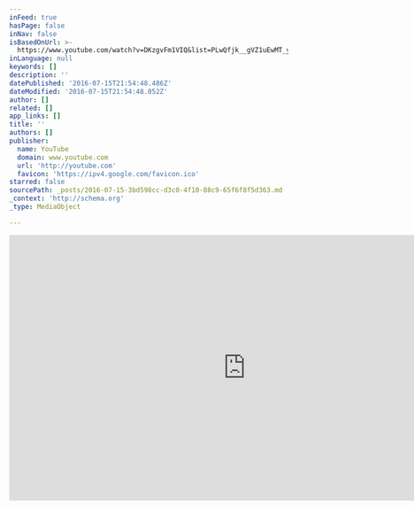```yaml
---
inFeed: true
hasPage: false
inNav: false
isBasedOnUrl: >-
  https://www.youtube.com/watch?v=DKzgvFm1VIQ&list=PLwQfjk__gVZ1uEwMT_yRc0N5NGDwV-4_L&index=85
inLanguage: null
keywords: []
description: ''
datePublished: '2016-07-15T21:54:48.486Z'
dateModified: '2016-07-15T21:54:48.052Z'
author: []
related: []
app_links: []
title: ''
authors: []
publisher:
  name: YouTube
  domain: www.youtube.com
  url: 'http://youtube.com'
  favicon: 'https://ipv4.google.com/favicon.ico'
starred: false
sourcePath: _posts/2016-07-15-3bd598cc-d3c0-4f10-88c9-65f6f8f5d363.md
_context: 'http://schema.org'
_type: MediaObject

---
```

<iframe src="https://cdn.embedly.com/widgets/media.html?url=https%3A%2F%2Fipv4.google.com%2Fsorry%2FIndexRedirect%3Fcontinue%3Dhttps%3A%2F%2Fwww.youtube.com%2Fwatch%253Fv%253DDKzgvFm1VIQ%2526list%253DPLwQfjk__gVZ1uEwMT_yRc0N5NGDwV-4_L%2526index%253D85%26q%3DCGMSBDbMFPkYsYO-uQUiGQDxp4NLmlxSKm3l8_OF4UvJ35vS66Ui8J4&amp;src=http%3A%2F%2Fwww.youtube.com%2Fembed%2FNone&amp;type=text%2Fhtml&amp;key=b7d04c9b404c499eba89ee7072e1c4f7&amp;schema=google" width="854" height="480" scrolling="no" frameborder="0" allowfullscreen="" style=""></iframe>